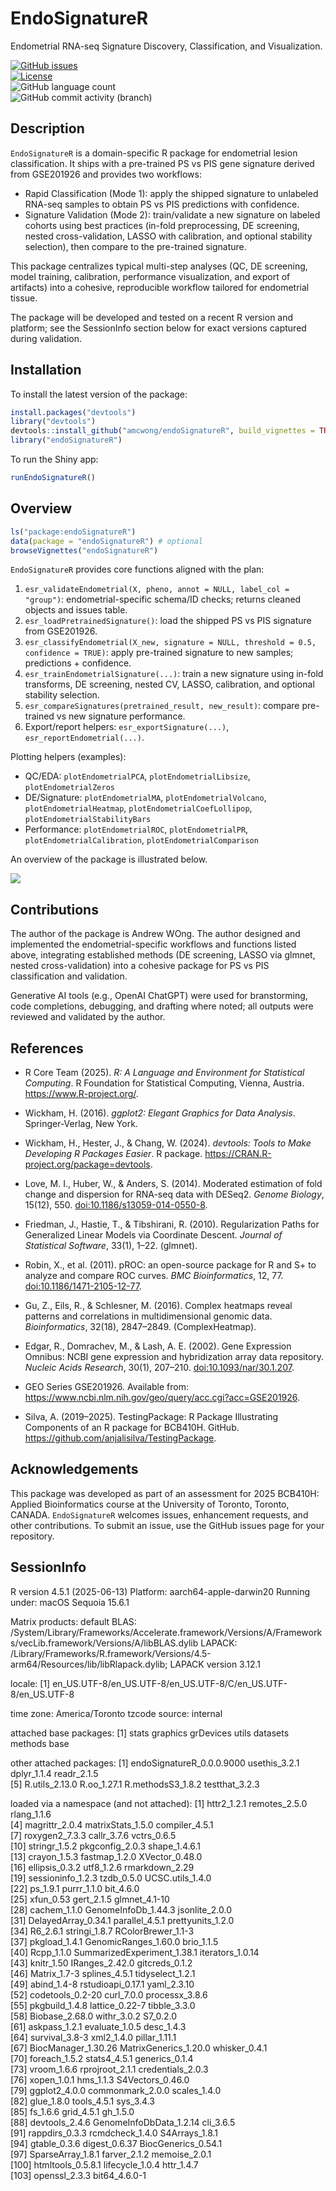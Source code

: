 
<!-- README.md is generated from README.Rmd. Please edit that file -->

# EndoSignatureR

Endometrial RNA-seq Signature Discovery, Classification, and
Visualization.

<!-- badges: start -->

[![GitHub
issues](https://img.shields.io/github/issues/amcwong/endoSignatureR)](https://github.com/amcwong/endoSignatureR/issues)  
[![License](https://img.shields.io/badge/license-MIT-green)](./LICENSE)  
![GitHub language
count](https://img.shields.io/github/languages/count/amcwong/endoSignatureR)  
![GitHub commit activity
(branch)](https://img.shields.io/github/commit-activity/y/amcwong/endoSignatureR/main)

<!-- badges: end -->

## Description

`EndoSignatureR` is a domain-specific R package for endometrial lesion
classification. It ships with a pre-trained PS vs PIS gene signature
derived from GSE201926 and provides two workflows:

- Rapid Classification (Mode 1): apply the shipped signature to
  unlabeled RNA-seq samples to obtain PS vs PIS predictions with
  confidence.
- Signature Validation (Mode 2): train/validate a new signature on
  labeled cohorts using best practices (in-fold preprocessing, DE
  screening, nested cross-validation, LASSO with calibration, and
  optional stability selection), then compare to the pre-trained
  signature.

This package centralizes typical multi-step analyses (QC, DE screening,
model training, calibration, performance visualization, and export of
artifacts) into a cohesive, reproducible workflow tailored for
endometrial tissue.

The package will be developed and tested on a recent R version and
platform; see the SessionInfo section below for exact versions captured
during validation.

## Installation

To install the latest version of the package:

``` r
install.packages("devtools")
library("devtools")
devtools::install_github("amcwong/endoSignatureR", build_vignettes = TRUE)
library("endoSignatureR")
```

To run the Shiny app:

``` r
runEndoSignatureR()
```

## Overview

``` r
ls("package:endoSignatureR")
data(package = "endoSignatureR") # optional
browseVignettes("endoSignatureR")
```

`EndoSignatureR` provides core functions aligned with the plan:

1.  `esr_validateEndometrial(X, pheno, annot = NULL, label_col = "group")`:
    endometrial-specific schema/ID checks; returns cleaned objects and
    issues table.
2.  `esr_loadPretrainedSignature()`: load the shipped PS vs PIS
    signature from GSE201926.
3.  `esr_classifyEndometrial(X_new, signature = NULL, threshold = 0.5, confidence = TRUE)`:
    apply pre-trained signature to new samples; predictions +
    confidence.
4.  `esr_trainEndometrialSignature(...)`: train a new signature using
    in-fold transforms, DE screening, nested CV, LASSO, calibration, and
    optional stability selection.
5.  `esr_compareSignatures(pretrained_result, new_result)`: compare
    pre-trained vs new signature performance.
6.  Export/report helpers: `esr_exportSignature(...)`,
    `esr_reportEndometrial(...)`.

Plotting helpers (examples):

- QC/EDA: `plotEndometrialPCA`, `plotEndometrialLibsize`,
  `plotEndometrialZeros`
- DE/Signature: `plotEndometrialMA`, `plotEndometrialVolcano`,
  `plotEndometrialHeatmap`, `plotEndometrialCoefLollipop`,
  `plotEndometrialStabilityBars`
- Performance: `plotEndometrialROC`, `plotEndometrialPR`,
  `plotEndometrialCalibration`, `plotEndometrialComparison`

An overview of the package is illustrated below.

![](./inst/extdata/Workflow.png)

## Contributions

The author of the package is Andrew WOng. The author designed and
implemented the endometrial-specific workflows and functions listed
above, integrating established methods (DE screening, LASSO via glmnet,
nested cross-validation) into a cohesive package for PS vs PIS
classification and validation.

Generative AI tools (e.g., OpenAI ChatGPT) were used for branstorming,
code completions, debugging, and drafting where noted; all outputs were
reviewed and validated by the author.

## References

- R Core Team (2025). *R: A Language and Environment for Statistical
  Computing*. R Foundation for Statistical Computing, Vienna, Austria.
  <https://www.R-project.org/>.

- Wickham, H. (2016). *ggplot2: Elegant Graphics for Data Analysis*.
  Springer-Verlag, New York.

- Wickham, H., Hester, J., & Chang, W. (2024). *devtools: Tools to Make
  Developing R Packages Easier*. R package.
  <https://CRAN.R-project.org/package=devtools>.

- Love, M. I., Huber, W., & Anders, S. (2014). Moderated estimation of
  fold change and dispersion for RNA-seq data with DESeq2. *Genome
  Biology*, 15(12), 550. <doi:10.1186/s13059-014-0550-8>.

- Friedman, J., Hastie, T., & Tibshirani, R. (2010). Regularization
  Paths for Generalized Linear Models via Coordinate Descent. *Journal
  of Statistical Software*, 33(1), 1–22. (glmnet).

- Robin, X., et al. (2011). pROC: an open-source package for R and S+ to
  analyze and compare ROC curves. *BMC Bioinformatics*, 12, 77.
  <doi:10.1186/1471-2105-12-77>.

- Gu, Z., Eils, R., & Schlesner, M. (2016). Complex heatmaps reveal
  patterns and correlations in multidimensional genomic data.
  *Bioinformatics*, 32(18), 2847–2849. (ComplexHeatmap).

- Edgar, R., Domrachev, M., & Lash, A. E. (2002). Gene Expression
  Omnibus: NCBI gene expression and hybridization array data repository.
  *Nucleic Acids Research*, 30(1), 207–210. <doi:10.1093/nar/30.1.207>.

- GEO Series GSE201926. Available from:
  <https://www.ncbi.nlm.nih.gov/geo/query/acc.cgi?acc=GSE201926>.

- Silva, A. (2019–2025). TestingPackage: R Package Illustrating
  Components of an R package for BCB410H. GitHub.
  <https://github.com/anjalisilva/TestingPackage>.

## Acknowledgements

This package was developed as part of an assessment for 2025 BCB410H:
Applied Bioinformatics course at the University of Toronto, Toronto,
CANADA. `EndoSignatureR` welcomes issues, enhancement requests, and
other contributions. To submit an issue, use the GitHub issues page for
your repository.

## SessionInfo

R version 4.5.1 (2025-06-13) Platform: aarch64-apple-darwin20 Running
under: macOS Sequoia 15.6.1

Matrix products: default BLAS:
/System/Library/Frameworks/Accelerate.framework/Versions/A/Frameworks/vecLib.framework/Versions/A/libBLAS.dylib
LAPACK:
/Library/Frameworks/R.framework/Versions/4.5-arm64/Resources/lib/libRlapack.dylib;
LAPACK version 3.12.1

locale: \[1\]
en_US.UTF-8/en_US.UTF-8/en_US.UTF-8/C/en_US.UTF-8/en_US.UTF-8

time zone: America/Toronto tzcode source: internal

attached base packages: \[1\] stats graphics grDevices utils datasets
methods base

other attached packages: \[1\] endoSignatureR_0.0.0.9000 usethis_3.2.1
dplyr_1.1.4 readr_2.1.5  
\[5\] R.utils_2.13.0 R.oo_1.27.1 R.methodsS3_1.8.2 testthat_3.2.3

loaded via a namespace (and not attached): \[1\] httr2_1.2.1
remotes_2.5.0 rlang_1.1.6  
\[4\] magrittr_2.0.4 matrixStats_1.5.0 compiler_4.5.1  
\[7\] roxygen2_7.3.3 callr_3.7.6 vctrs_0.6.5  
\[10\] stringr_1.5.2 pkgconfig_2.0.3 shape_1.4.6.1  
\[13\] crayon_1.5.3 fastmap_1.2.0 XVector_0.48.0  
\[16\] ellipsis_0.3.2 utf8_1.2.6 rmarkdown_2.29  
\[19\] sessioninfo_1.2.3 tzdb_0.5.0 UCSC.utils_1.4.0  
\[22\] ps_1.9.1 purrr_1.1.0 bit_4.6.0  
\[25\] xfun_0.53 gert_2.1.5 glmnet_4.1-10  
\[28\] cachem_1.1.0 GenomeInfoDb_1.44.3 jsonlite_2.0.0  
\[31\] DelayedArray_0.34.1 parallel_4.5.1 prettyunits_1.2.0  
\[34\] R6_2.6.1 stringi_1.8.7 RColorBrewer_1.1-3  
\[37\] pkgload_1.4.1 GenomicRanges_1.60.0 brio_1.1.5  
\[40\] Rcpp_1.1.0 SummarizedExperiment_1.38.1 iterators_1.0.14  
\[43\] knitr_1.50 IRanges_2.42.0 gitcreds_0.1.2  
\[46\] Matrix_1.7-3 splines_4.5.1 tidyselect_1.2.1  
\[49\] abind_1.4-8 rstudioapi_0.17.1 yaml_2.3.10  
\[52\] codetools_0.2-20 curl_7.0.0 processx_3.8.6  
\[55\] pkgbuild_1.4.8 lattice_0.22-7 tibble_3.3.0  
\[58\] Biobase_2.68.0 withr_3.0.2 S7_0.2.0  
\[61\] askpass_1.2.1 evaluate_1.0.5 desc_1.4.3  
\[64\] survival_3.8-3 xml2_1.4.0 pillar_1.11.1  
\[67\] BiocManager_1.30.26 MatrixGenerics_1.20.0 whisker_0.4.1  
\[70\] foreach_1.5.2 stats4_4.5.1 generics_0.1.4  
\[73\] vroom_1.6.6 rprojroot_2.1.1 credentials_2.0.3  
\[76\] xopen_1.0.1 hms_1.1.3 S4Vectors_0.46.0  
\[79\] ggplot2_4.0.0 commonmark_2.0.0 scales_1.4.0  
\[82\] glue_1.8.0 tools_4.5.1 sys_3.4.3  
\[85\] fs_1.6.6 grid_4.5.1 gh_1.5.0  
\[88\] devtools_2.4.6 GenomeInfoDbData_1.2.14 cli_3.6.5  
\[91\] rappdirs_0.3.3 rcmdcheck_1.4.0 S4Arrays_1.8.1  
\[94\] gtable_0.3.6 digest_0.6.37 BiocGenerics_0.54.1  
\[97\] SparseArray_1.8.1 farver_2.1.2 memoise_2.0.1  
\[100\] htmltools_0.5.8.1 lifecycle_1.0.4 httr_1.4.7  
\[103\] openssl_2.3.3 bit64_4.6.0-1
